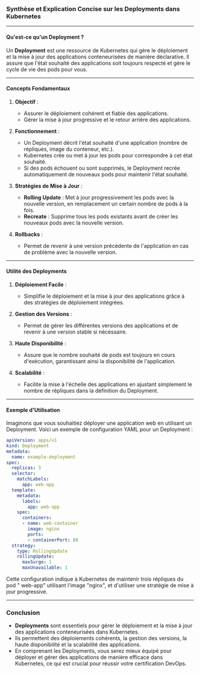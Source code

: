 
### Synthèse et Explication Concise sur les Deployments dans Kubernetes

---

#### Qu'est-ce qu'un Deployment ?

Un **Deployment** est une ressource de Kubernetes qui gère le déploiement et la mise à jour des applications conteneurisées de manière déclarative. Il assure que l'état souhaité des applications soit toujours respecté et gère le cycle de vie des pods pour vous.

---

#### Concepts Fondamentaux

1. **Objectif** :
   - Assurer le déploiement cohérent et fiable des applications.
   - Gérer la mise à jour progressive et le retour arrière des applications.

2. **Fonctionnement** :
   - Un Deployment décrit l'état souhaité d'une application (nombre de répliques, image du conteneur, etc.).
   - Kubernetes crée ou met à jour les pods pour correspondre à cet état souhaité.
   - Si des pods échouent ou sont supprimés, le Deployment recrée automatiquement de nouveaux pods pour maintenir l'état souhaité.

3. **Stratégies de Mise à Jour** :
   - **Rolling Update** : Met à jour progressivement les pods avec la nouvelle version, en remplacement un certain nombre de pods à la fois.
   - **Recreate** : Supprime tous les pods existants avant de créer les nouveaux pods avec la nouvelle version.

4. **Rollbacks** :
   - Permet de revenir à une version précédente de l'application en cas de problème avec la nouvelle version.

---

#### Utilité des Deployments

1. **Déploiement Facile** :
   - Simplifie le déploiement et la mise à jour des applications grâce à des stratégies de déploiement intégrées.
   
2. **Gestion des Versions** :
   - Permet de gérer les différentes versions des applications et de revenir à une version stable si nécessaire.

3. **Haute Disponibilité** :
   - Assure que le nombre souhaité de pods est toujours en cours d'exécution, garantissant ainsi la disponibilité de l'application.

4. **Scalabilité** :
   - Facilite la mise à l'échelle des applications en ajustant simplement le nombre de répliques dans la définition du Deployment.

---

#### Exemple d'Utilisation

Imaginons que vous souhaitiez déployer une application web en utilisant un Deployment. Voici un exemple de configuration YAML pour un Deployment :

```yaml
apiVersion: apps/v1
kind: Deployment
metadata:
  name: example-deployment
spec:
  replicas: 3
  selector:
    matchLabels:
      app: web-app
  template:
    metadata:
      labels:
        app: web-app
    spec:
      containers:
      - name: web-container
        image: nginx
        ports:
        - containerPort: 80
  strategy:
    type: RollingUpdate
    rollingUpdate:
      maxSurge: 1
      maxUnavailable: 1
```

Cette configuration indique à Kubernetes de maintenir trois répliques du pod \" web-app\" utilisant l'image \"nginx\", et d'utiliser une stratégie de mise à jour progressive.

---

### Conclusion

- **Deployments** sont essentiels pour gérer le déploiement et la mise à jour des applications conteneurisées dans Kubernetes.
- Ils permettent des déploiements cohérents, la gestion des versions, la haute disponibilité et la scalabilité des applications.
- En comprenant les Deployments, vous serez mieux équipé pour déployer et gérer des applications de manière efficace dans Kubernetes, ce qui est crucial pour réussir votre certification DevOps.

